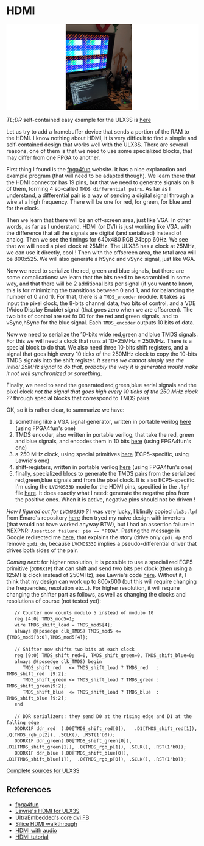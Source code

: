 HDMI
====

![](Images/HDMI.jpg)

_TL;DR_ self-contained easy example for the ULX3S is 
[here](https://github.com/BrunoLevy/learn-fpga/tree/master/Basic/ULX3S_hdmi)

Let us try to add a framebuffer device that sends a portion of the RAM
to the HDMI. I know nothing about HDMI, it is very difficult to find a
simple and self-contained design that works well with the ULX3S. There
are several reasons, one of them is that we need to use some specialized
blocks, that may differ from one FPGA to another. 

First thing I found is the [fpga4fun](https://www.fpga4fun.com/HDMI.html)
website. It has a nice explanation and example program (that will need
to be adapted though). We learn there that the HDMI connector has 19
pins, but that we need to generate signals on 8 of them, forming 4
so-called `TMDS differential pairs`. As far as I understand, a
differential pair is a way of sending a digital signal through a wire
at a high frequency. There will be one for red, for green, for blue and
for the clock. 

Then we learn that there will be an off-screen area, just like VGA. In
other words, as far as I understand, HDMI (or DVI) is just working like VGA, with
the difference that all the signals are digital (and serialized) instead
of analog. Then we see the timings for 640x480 RGB 24bpp 60Hz. We see
that we will need a pixel clock at 25MHz. The ULX3S has a clock at
25MHz, we can use it directly, cool ! Then with the offscreen area, the 
total area will be 800x525. We will also generate a hSync and vSync
signal, just like VGA.

Now we need to serialize the red, green and blue signals, but there are
some complications: we learn that the bits need to be scrambled in
some way, and that there will be 2 additional bits per signal
(if you want to know, this is for minimizing the transitions between
0 and 1, and for balancing the number of 0 and 1). For that,
there is a `TMDS_encoder` module. It takes as input the pixel clock,
the 8-bits channel data, two bits of control, and a VDE (Video Display
Enable) signal (that goes zero when we are offscreen). The two bits of
control are set fo 00 for the red and green signals, and to vSync,hSync
for the blue signal. Each `TMDS_encoder` outputs 10 bits of data.

Now we need to serialize the 10-bits wide red,green and blue TMDS
signals. For this we will need a clock that runs at 10*25MHz = 250MHz.
There is a special block to do that.
We also need three 10-bits shift registers, and a signal that goes high
every 10 ticks of the 250MHz clock to copy the 10-bits TMDS signals into
the shift register. _It seems we cannot simply use the initial 25MHz signal
to do that, probably the way it is generated would make it not well
synchronized or something_.

Finally, we need to send the generated red,green,blue serial signals and
the pixel clock _not the signal that goes high every 10 ticks of the
250 MHz clock ??_ through special blocks that correspond to TMDS pairs.

OK, so it is rather clear, to summarize we have:
 1) something like a VGA signal generator, written in portable verilog 
     [here](https://github.com/BrunoLevy/learn-fpga/blob/master/Basic/ULX3S_hdmi/HDMI_test.v)
     (using FPGA4fun's one)
 2) TMDS encoder, also written in portable verilog, that take the red, green and blue signals, and encodes them in 10 bits
     [here](https://github.com/BrunoLevy/learn-fpga/blob/master/Basic/ULX3S_hdmi/TMDS_encoder.v)
     (using FPGA4fun's one)
 3) a 250 MHz clock, using special primitives
     [here](https://github.com/BrunoLevy/learn-fpga/blob/master/Basic/ULX3S_hdmi/HDMI_clock.v)
     (ECP5-specific, using Lawrie's one)
 4) shift-registers, written in portable verilog
     [here](https://github.com/BrunoLevy/learn-fpga/blob/master/Basic/ULX3S_hdmi/HDMI_test.v)
     (using FPGA4fun's one)      
 5) finally, specialized blocs to generate the TMDS pairs from the
    serialized red,green,blue signals and from the pixel clock. It is
    also ECP5-specific. I'm using the `LVCMOS33D` mode for the HDMI
    pins, specified in the `.lpf` file
    [here](https://github.com/BrunoLevy/learn-fpga/blob/master/Basic/ULX3S_hdmi/ulx3s.lpf).
    It does exactly what I need:
    generate the negative pins from the positive ones. When it is
    active, negative pins should not be driven ! 
    
_How I figured out for `LVCMOS33D` ?_ I was very lucky, I blindly
copied `ulx3s.lpf` from Emard's repository [here](https://github.com/emard/ulx3s/blob/master/doc/constraints/ulx3s_v20.lpf)
then tryed my naive design with inverters (that would not have worked anyway BTW),
but I had an assertion failure in NEXPNR: `Assertion failure: pio == "PIOA"`. 
Pasting the message in Google redirected me [here](https://github.com/YosysHQ/nextpnr/issues/544),
that explains the story (drive only `gpdi_dp` and remove `gpdi_dn`,
because `LVCMOS33D` implies a pseudo-differential driver that drives both
sides of the pair.
  
  
_Coming next_: for higher resolution, it is possible to use a specialized ECP5
primitive (`ODDRX1F`) that can shift and send two bits per clock (then using a
125MHz clock instead of 250MHz), see Lawrie's code
[here](https://github.com/lawrie/ulx3s_examples/blob/master/hdmi/fake_differential.v).
Without it, I think that my design can work up to 800x600 (but this will require
changing the frequencies, resolution etc...). For higher resolution,
it will require changing the shifter part as follows, as well as
changing the clocks and resolutions of course (not tested yet):
```
   // Counter now counts modulo 5 instead of modulo 10
   reg [4:0] TMDS_mod5=1;
   wire TMDS_shift_load = TMDS_mod5[4];
   always @(posedge clk_TMDS) TMDS_mod5 <= {TMDS_mod5[3:0],TMDS_mod5[4]};
   
   // Shifter now shifts two bits at each clock
   reg [9:0] TMDS_shift_red=0, TMDS_shift_green=0, TMDS_shift_blue=0;
   always @(posedge clk_TMDS) begin
      TMDS_shift_red   <= TMDS_shift_load ? TMDS_red   : TMDS_shift_red  [9:2];
      TMDS_shift_green <= TMDS_shift_load ? TMDS_green : TMDS_shift_green[9:2];
      TMDS_shift_blue  <= TMDS_shift_load ? TMDS_blue  : TMDS_shift_blue [9:2];
   end
   
   // DDR serializers: they send D0 at the rising edge and D1 at the falling edge
   ODDRX1F ddr_red  (.D0[TMDS_shift_red[0]),   .D1[TMDS_shift_red[1]),   .Q(TMDS_rgb_p[2]), .SCLK(), .RST(1'b0));
   ODDRX1F ddr_green(.D0[TMDS_shift_green[0]), .D1[TMDS_shift_green[1]), .Q(TMDS_rgb_p[1]), .SCLK(), .RST(1'b0));
   ODDRX1F ddr_blue (.D0[TMDS_shift_blue[0]),  .D1[TMDS_shift_blue[1]),  .Q(TMDS_rgb_p[0]), .SCLK(), .RST(1'b0));   

```

[Complete sources for ULX3S](https://github.com/BrunoLevy/learn-fpga/tree/master/Basic/ULX3S_hdmi)


References
----------
- [fpga4fun](https://www.fpga4fun.com/HDMI.html)
- [Lawrie's HDMI for ULX3S](https://github.com/lawrie/ulx3s_examples/blob/master/hdmi/)
- [UltraEmbedded's core dvi FB](https://github.com/ultraembedded/core_dvi_framebuffer/blob/master/src_v/dvi.v)
- [Silice HDMI walkthrough](https://github.com/sylefeb/Silice/tree/master/projects/hdmi_test)
- [HDMI with audio](https://github.com/hdl-util/hdmi/)
- [HDMI tutorial](https://purisa.me/blog/hdmi-on-fpga/)
